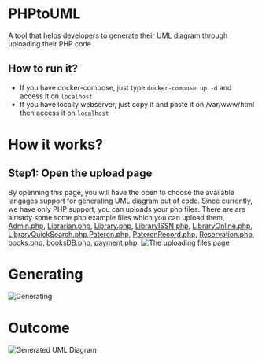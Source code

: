 # PHPtoUML
A tool that helps developers to generate their UML diagram through uploading their PHP code

## How to run it?
- If you have docker-compose, just type `docker-compose up -d` and access it on `localhost`
- If you have locally webserver, just copy it and paste it on /var/www/html then access it on `localhost`

# How it works?
## Step1: Open the upload page
By openning this page, you will have the open to choose the available langages support for generating UML diagram out of code. Since currently, we have only PHP support, you can uploads your php files. There are are already some some php example files which you can upload them, [Admin.php](https://github.com/AzarguNazari/PHP-To-UML/blob/master/src/Tests/test1/Admin.php), [Librarian.php](https://github.com/AzarguNazari/PHP-To-UML/blob/master/src/Tests/test1/Librarian.php), [Library.php](https://github.com/AzarguNazari/PHP-To-UML/blob/master/src/Tests/test1/Library.php), [LibraryISSN.php](https://github.com/AzarguNazari/PHP-To-UML/blob/master/src/Tests/test1/LibraryISSN.php), [LibraryOnline.php](https://github.com/AzarguNazari/PHP-To-UML/blob/master/src/Tests/test1/LibraryOnline.php), [LibraryQuickSearch.php](https://github.com/AzarguNazari/PHP-To-UML/blob/master/src/Tests/test1/LibraryQuickSearch.php),[Pateron.php](https://github.com/AzarguNazari/PHP-To-UML/blob/master/src/Tests/test1/Pateron.php), [PateronRecord.php](https://github.com/AzarguNazari/PHP-To-UML/blob/master/src/Tests/test1/PateronRecord.php), [Reservation.php](https://github.com/AzarguNazari/PHP-To-UML/blob/master/src/Tests/test1/Reservation.php), [books.php](https://github.com/AzarguNazari/PHP-To-UML/blob/master/src/Tests/test1/books.php), [booksDB.php](https://github.com/AzarguNazari/PHP-To-UML/blob/master/src/Tests/test1/booksDB.php), [payment.php](https://github.com/AzarguNazari/PHP-To-UML/blob/master/src/Tests/test1/payment.php).
![The uploading files page](https://github.com/AzarguNazari/PHPtoUML/blob/master/snapshot/input%20option.png)

# Generating
![Generating](https://github.com/AzarguNazari/PHPtoUML/blob/master/snapshot/geneating.png)

# Outcome
![Generated UML Diagram](https://github.com/AzarguNazari/PHPtoUML/blob/master/snapshot/generatedUML.png)
